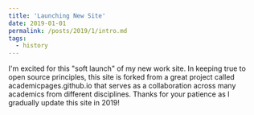 ```yaml
---
title: 'Launching New Site'
date: 2019-01-01
permalink: /posts/2019/1/intro.md
tags:
  - history
---
```


I'm excited for this "soft launch" of my new work site. In keeping true to open source principles, this site is forked from a great project called academicpages.github.io that serves as a collaboration across many academics from different disciplines. Thanks for your patience as I gradually update this site in 2019!
